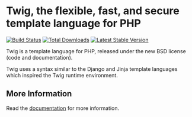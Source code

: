 Twig, the flexible, fast, and secure template language for PHP
==============================================================

[![Build Status](https://secure.travis-ci.org/fabpot/Twig.png?branch=master)](http://travis-ci.org/fabpot/Twig)
[![Total Downloads](https://poser.pugx.org/twig/twig/downloads.png)](https://packagist.org/packages/twig/twig)
[![Latest Stable Version](https://poser.pugx.org/twig/twig/v/stable.png)](https://packagist.org/packages/twig/twig)

Twig is a template language for PHP, released under the new BSD license (code
and documentation).

Twig uses a syntax similar to the Django and Jinja template languages which
inspired the Twig runtime environment.

More Information
----------------

Read the [documentation][1] for more information.

[1]: http://twig.sensiolabs.org/documentation
